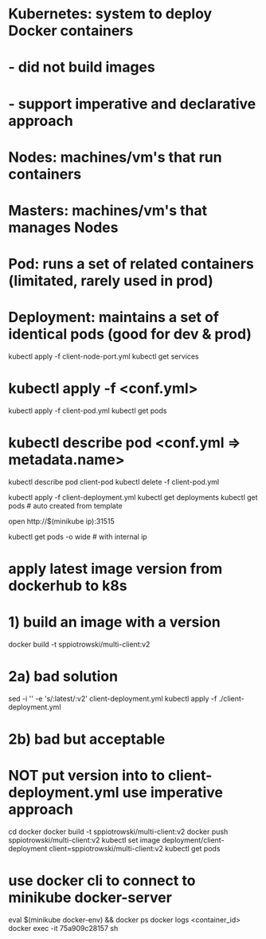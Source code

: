 # Kubernetes: system to deploy Docker containers
# - did not build images
# - support imperative and declarative approach
# Nodes: machines/vm's that run containers
# Masters: machines/vm's that manages Nodes

# Pod: runs a set of related containers (limitated, rarely used in prod)
# Deployment: maintains a set of identical pods (good for dev & prod)


kubectl apply -f client-node-port.yml
kubectl get services

# kubectl apply -f <conf.yml>
kubectl apply -f client-pod.yml 
kubectl get pods
# kubectl describe pod <conf.yml => metadata.name>
kubectl describe pod client-pod
kubectl delete -f client-pod.yml 

kubectl apply -f client-deployment.yml 
kubectl get deployments
kubectl get pods  # auto created from template

open http://$(minikube ip):31515

kubectl get pods -o wide  # with internal ip


# apply latest image version from dockerhub to k8s
# 1) build an image with a version
docker build -t sppiotrowski/multi-client:v2
# 2a) bad solution
sed -i '' -e 's/:latest/:v2' client-deployment.yml
kubectl apply -f ./client-deployment.yml
# 2b) bad but acceptable
# NOT put version into to client-deployment.yml use imperative approach
cd docker
docker build -t sppiotrowski/multi-client:v2
docker push sppiotrowski/multi-client:v2
kubectl set image deployment/client-deployment client=sppiotrowski/multi-client:v2
kubectl get pods

# use docker cli to connect to minikube docker-server
eval $(minikube docker-env)  && docker ps
docker logs <container_id>
docker exec -it 75a909c28157 sh
